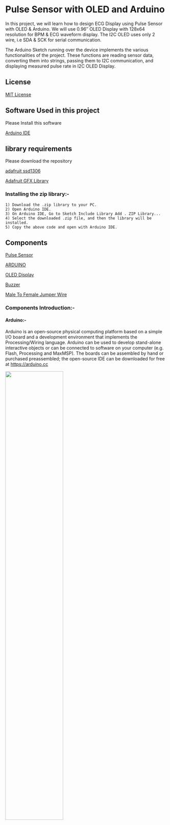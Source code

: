 
# Pulse Sensor with OLED and Arduino
 In this project, we will learn how to design ECG Display using Pulse Sensor with OLED & Arduino. We will use 0.96″ OLED Display with 128x64 resolution for BPM & ECG waveform display. The I2C OLED uses only 2 wire, i.e SDA & SCK for serial communication.

The Arduino Sketch running over the device implements the various functionalities of the project. These functions are reading sensor data, converting them into strings, passing them to I2C communication, and displaying measured pulse rate in I2C OLED Display.



## License

[MIT License](https://github.com/git/git-scm.com/blob/main/MIT-LICENSE.txt)



## Software Used in this project

Please Install this software

[Arduino IDE](https://www.arduino.cc/en/software)

## library requirements

Please download the repository

[adafruit ssd1306](https://github.com/adafruit/Adafruit_SSD1306)

[Adafruit GFX Library](https://github.com/adafruit/Adafruit-GFX-Library)


### Installing the zip library:-

    1) Download the .zip library to your PC.
    2) Open Arduino IDE.
    3) On Arduino IDE, Go to Sketch Include Library Add . ZIP Library...
    4) Select the downloaded .zip file, and then the library will be installed.
    5) Copy the above code and open with Arduino IDE.

## Components


[Pulse Sensor](https://techshopbd.com/detail/3192/Pulse_Sensor_(China)_techshop_bangladesh)

[ARDUINO](https://techshopbd.com/browse/search?term=Arduino%20uno)

[OLED Display](https://techshopbd.com/detail/2711/OLED_Display_Blue_I2C_128x64_0.96_inch_techshop_bangladesh)

[Buzzer](https://techshopbd.com/detail/3637/Passive_Buzzer_techshop_bangladesh)

[Male To Female Jumper Wire](https://techshopbd.com/detail/1135/Male_To_Female_Jumper_Wire_-_Single_techshop_bangladesh)

### Components Introduction:-

#### Arduino:-

Arduino is an open-source physical computing platform based on a simple I/O board and a development environment that implements the Processing/Wiring language. Arduino can be used to develop stand-alone interactive objects or can be connected to software on your computer (e.g. Flash, Processing and MaxMSP). The boards can be assembled by hand or purchased preassembled; the open-source IDE can be downloaded for free at https://arduino.cc

<img width="60%" img hight="60%" src="https://github.com/sadmansakibmahi2/Pulse-Sensor-with-OLED-and-Arduino/blob/main/Images/arduino.jpg">
